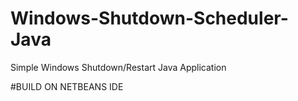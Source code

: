 # Windows-Shutdown-Scheduler-Java
Simple Windows Shutdown/Restart Java Application

#BUILD ON NETBEANS IDE
